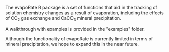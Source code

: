 The evapoRate R package is a set of functions that aid in the tracking of solution chemistry changes as a result of evaporation, including the effects of CO<sub>2</sub> gas exchange and CaCO<sub>3</sub> mineral precipitation.

A walkthrough with examples is provided in the "examples" folder.

Although the functionality of evapoRate is currently limited in terms of mineral precipitation, we hope to expand this in the near future.
